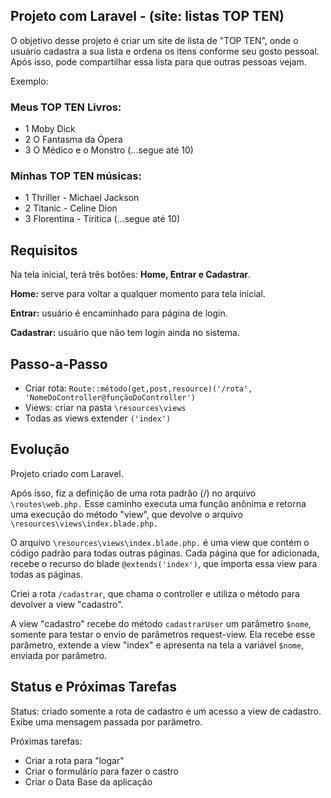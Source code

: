 

## Projeto com Laravel - (site: listas TOP TEN)

O objetivo desse projeto é criar um site de lista de "TOP TEN", onde o usuário cadastra a sua lista e ordena os itens conforme seu gosto pessoal. Após isso, pode compartilhar essa lista para que outras pessoas vejam.

Exemplo: 

### Meus TOP TEN Livros:

- 1 Moby Dick
- 2 O Fantasma da Ópera
- 3 O Médico e o Monstro
(...segue até 10)

### Minhas TOP TEN músicas:

- 1 Thriller - Michael Jackson
- 2 Titanic - Celine Dion
- 3 Florentina - Tiritica
(...segue até 10)

## Requisitos

Na tela inicial, terá três botões: **Home, Entrar e Cadastrar**.

**Home:** serve para voltar a qualquer momento para tela inicial.

**Entrar:** usuário é encaminhado para página de login.

**Cadastrar:** usuário que não tem login ainda no sistema.

## Passo-a-Passo

- Criar rota: `Route::método(get,post,resource)('/rota', 'NomeDoController@funçãoDoController')`
- Views: criar na pasta `\resources\views`
- Todas as views extender `('index')`


## Evolução

Projeto criado com Laravel.

Após isso, fiz a definição de uma rota padrão (/) no arquivo `\routes\web.php.` Esse caminho executa uma função anônima e retorna uma execução do método "view", que devolve o arquivo `\resources\views\index.blade.php.`

O arquivo  `\resources\views\index.blade.php.` é uma view que contém o código padrão para todas outras páginas. Cada página que for adicionada, recebe o recurso do blade `@extends('index')`, que importa essa view para todas as páginas.

Criei a rota `/cadastrar`, que chama o controller e utiliza o método para devolver a view "cadastro".

A view "cadastro" recebe do método `cadastrarUser` um parâmetro `$nome`, somente para testar o envio de parâmetros request-view. Ela recebe esse parâmetro, extende a view "index" e apresenta na tela a variável `$nome`, enviada por parâmetro.

## Status e Próximas Tarefas

Status: criado somente a rota de cadastro e um acesso a view de cadastro. Exibe uma mensagem passada por parâmetro.

Próximas tarefas:

- Criar a rota para "logar"
- Criar o formulário para fazer o castro
- Criar o Data Base da aplicação




